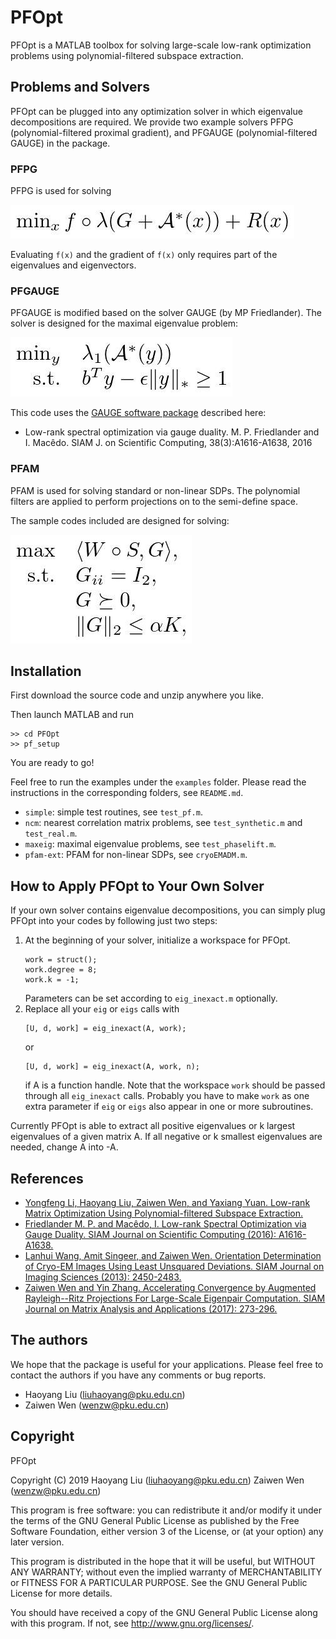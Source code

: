 # PFOpt

PFOpt is a MATLAB toolbox for solving large-scale low-rank optimization
problems using polynomial-filtered subspace extraction. 
## Problems and Solvers
PFOpt can be plugged into any optimization solver in which 
eigenvalue decompositions are required. We provide two example solvers
PFPG (polynomial-filtered proximal gradient), and PFGAUGE (polynomial-filtered
GAUGE) in the package.

### PFPG
PFPG is used for solving

![pfpg](_img/pfpg.jpg)

Evaluating `f(x)` and the gradient of `f(x)` only requires part of the
eigenvalues and eigenvectors.

### PFGAUGE
PFGAUGE is modified based on the solver GAUGE (by MP Friedlander). The solver
is designed for the maximal eigenvalue problem:

![pfgauge](_img/pfgauge.jpg)

This code uses the [GAUGE software package](https://www.cs.ubc.ca/~mpf/pubs/low-rank-spectral-optimization-via-gauge-duality/) described here:
- Low-rank spectral optimization via gauge duality. M. P. Friedlander and I. Macêdo. SIAM J. on Scientific Computing, 38(3):A1616-A1638, 2016

### PFAM
PFAM is used for solving standard or non-linear SDPs. The polynomial filters
are applied to perform projections on to the semi-define space.

The sample codes included are designed for solving:

![pfam1](_img/pfam1.jpg)

## Installation

First download the source code and unzip anywhere you like.

Then launch MATLAB and run
```
>> cd PFOpt
>> pf_setup
```
You are ready to go!

Feel free to run the examples under the `examples` folder. Please read the
instructions in the corresponding folders, see `README.md`.
- `simple`: simple test routines, see `test_pf.m`.
- `ncm`: nearest correlation matrix problems, see `test_synthetic.m`
and `test_real.m`.
- `maxeig`: maximal eigenvalue problems, see `test_phaselift.m`.
- `pfam-ext`: PFAM for non-linear SDPs, see `cryoEMADM.m`.

## How to Apply PFOpt to Your Own Solver
If your own solver contains eigenvalue decompositions, you can simply plug
PFOpt into your codes by following just two steps:
1. At the beginning of your solver, initialize a workspace for PFOpt.
   ```
   work = struct();
   work.degree = 8;
   work.k = -1;
   ```
   Parameters can be set according to `eig_inexact.m` optionally.
2. Replace all your `eig` or `eigs` calls with
   ```
   [U, d, work] = eig_inexact(A, work);
   ```
   or
   ```
   [U, d, work] = eig_inexact(A, work, n);
   ```
   if A is a function handle. Note that the workspace `work` should be passed
   through all `eig_inexact` calls. Probably you have to make `work` as one
   extra parameter if `eig` or `eigs` also appear in one or more subroutines.

Currently PFOpt is able to extract all positive eigenvalues or k largest
eigenvalues of a given matrix A. If all negative or k smallest eigenvalues
are needed, change A into -A.

## References
- [Yongfeng Li, Haoyang Liu, Zaiwen Wen, and Yaxiang Yuan. Low-rank Matrix Optimization Using Polynomial-filtered Subspace Extraction.](https://arxiv.org/pdf/1904.10585.pdf)
- [Friedlander M. P. and Macêdo, I. Low-rank Spectral Optimization via Gauge Duality. SIAM Journal on Scientific Computing (2016): A1616-A1638.](https://doi.org/10.1137/15M1034283)
- [Lanhui Wang, Amit Singeer, and Zaiwen Wen. Orientation Determination of Cryo-EM Images Using Least Unsquared Deviations. SIAM Journal on Imaging Sciences (2013): 2450-2483.](https://epubs.siam.org/doi/abs/10.1137/130916436)
- [Zaiwen Wen and Yin Zhang. Accelerating Convergence by Augmented Rayleigh--Ritz Projections For Large-Scale Eigenpair Computation. SIAM Journal on Matrix Analysis and Applications (2017): 273-296.](https://epubs.siam.org/doi/abs/10.1137/16M1058534)

## The authors
We hope that the package is useful for your applications. Please feel free
to contact the authors if you have any comments or bug reports.

- Haoyang Liu (liuhaoyang@pku.edu.cn)
- Zaiwen Wen  (wenzw@pku.edu.cn)

## Copyright
PFOpt

Copyright (C) 2019  Haoyang Liu (liuhaoyang@pku.edu.cn)
                    Zaiwen Wen  (wenzw@pku.edu.cn)

This program is free software: you can redistribute it and/or modify
it under the terms of the GNU General Public License as published by
the Free Software Foundation, either version 3 of the License, or
(at your option) any later version.

This program is distributed in the hope that it will be useful,
but WITHOUT ANY WARRANTY; without even the implied warranty of
MERCHANTABILITY or FITNESS FOR A PARTICULAR PURPOSE.  See the
GNU General Public License for more details.

You should have received a copy of the GNU General Public License
along with this program.  If not, see <http://www.gnu.org/licenses/>.
